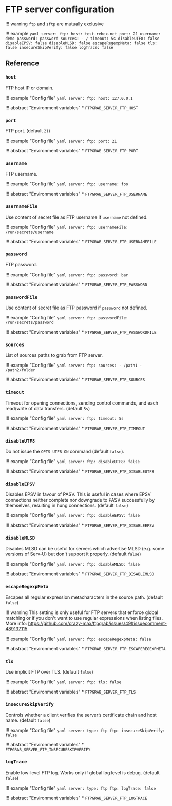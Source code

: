 # FTP server configuration

!!! warning
    `ftp` and `sftp` are mutually exclusive

!!! example
    ```yaml
    server:
      ftp:
        host: test.rebex.net
        port: 21
        username: demo
        password: password
        sources:
          - /
        timeout: 5s
        disableUTF8: false
        disableEPSV: false
        disableMLSD: false
        escapeRegexpMeta: false
        tls: false
        insecureSkipVerify: false
        logTrace: false
    ```

## Reference

### `host`

FTP host IP or domain.

!!! example "Config file"
    ```yaml
    server:
      ftp:
        host: 127.0.0.1
    ```

!!! abstract "Environment variables"
    * `FTPGRAB_SERVER_FTP_HOST`

### `port`

FTP port. (default `21`)

!!! example "Config file"
    ```yaml
    server:
      ftp:
        port: 21
    ```

!!! abstract "Environment variables"
    * `FTPGRAB_SERVER_FTP_PORT`

### `username`

FTP username.

!!! example "Config file"
    ```yaml
    server:
      ftp:
        username: foo
    ```

!!! abstract "Environment variables"
    * `FTPGRAB_SERVER_FTP_USERNAME`

### `usernameFile`

Use content of secret file as FTP username if `username` not defined.

!!! example "Config file"
    ```yaml
    server:
      ftp:
        usernameFile: /run/secrets/username
    ```

!!! abstract "Environment variables"
    * `FTPGRAB_SERVER_FTP_USERNAMEFILE`

### `password`

FTP password.

!!! example "Config file"
    ```yaml
    server:
      ftp:
        password: bar
    ```

!!! abstract "Environment variables"
    * `FTPGRAB_SERVER_FTP_PASSWORD`

### `passwordFile`

Use content of secret file as FTP password if `password` not defined.

!!! example "Config file"
    ```yaml
    server:
      ftp:
        passwordFile: /run/secrets/password
    ```

!!! abstract "Environment variables"
    * `FTPGRAB_SERVER_FTP_PASSWORDFILE`

### `sources`

List of sources paths to grab from FTP server.

!!! example "Config file"
    ```yaml
    server:
      ftp:
        sources:
          - /path1
          - /path2/folder
    ```

!!! abstract "Environment variables"
    * `FTPGRAB_SERVER_FTP_SOURCES`

### `timeout`

Timeout for opening connections, sending control commands, and each read/write of data transfers. (default `5s`)

!!! example "Config file"
    ```yaml
    server:
      ftp:
        timeout: 5s
    ```

!!! abstract "Environment variables"
    * `FTPGRAB_SERVER_FTP_TIMEOUT`

### `disableUTF8`

Do not issue the `OPTS UTF8 ON` command (default `false`).

!!! example "Config file"
    ```yaml
    server:
      ftp:
        disableUTF8: false
    ```

!!! abstract "Environment variables"
    * `FTPGRAB_SERVER_FTP_DISABLEUTF8`

### `disableEPSV`

Disables EPSV in favour of PASV. This is useful in cases where EPSV connections neither complete nor downgrade to
PASV successfully by themselves, resulting in hung connections. (default `false`)

!!! example "Config file"
    ```yaml
    server:
      ftp:
        disableEPSV: false
    ```

!!! abstract "Environment variables"
    * `FTPGRAB_SERVER_FTP_DISABLEEPSV`

### `disableMLSD`

Disables MLSD can be useful for servers which advertise MLSD (e.g. some versions of Serv-U) but don't support it
properly. (default `false`)

!!! example "Config file"
    ```yaml
    server:
      ftp:
        disableMLSD: false
    ```

!!! abstract "Environment variables"
    * `FTPGRAB_SERVER_FTP_DISABLEMLSD`

### `escapeRegexpMeta`

Escapes all regular expression metacharacters in the source path. (default `false`)

!!! warning
    This setting is only useful for FTP servers that enforce global matching or
    if you don't want to use regular expressions when listing files.
    More info: https://github.com/crazy-max/ftpgrab/issues/49#issuecomment-489137115

!!! example "Config file"
    ```yaml
    server:
      ftp:
        escapeRegexpMeta: false
    ```

!!! abstract "Environment variables"
    * `FTPGRAB_SERVER_FTP_ESCAPEREGEXPMETA`

### `tls`

Use implicit FTP over TLS. (default `false`)

!!! example "Config file"
    ```yaml
    server:
      ftp:
        tls: false
    ```

!!! abstract "Environment variables"
    * `FTPGRAB_SERVER_FTP_TLS`

### `insecureSkipVerify`

Controls whether a client verifies the server’s certificate chain and host name. (default `false`)

!!! example "Config file"
    ```yaml
    server:
      type: ftp
      ftp:
        insecureSkipVerify: false
    ```

!!! abstract "Environment variables"
    * `FTPGRAB_SERVER_FTP_INSECURESKIPVERIFY`

### `logTrace`

Enable low-level FTP log. Works only if global log level is debug. (default `false`)

!!! example "Config file"
    ```yaml
    server:
      type: ftp
      ftp:
        logTrace: false
    ```

!!! abstract "Environment variables"
    * `FTPGRAB_SERVER_FTP_LOGTRACE`
